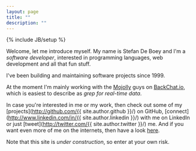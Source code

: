 ```yaml
---
layout: page
title: ""
description: ""
---
```

{% include JB/setup %}

Welcome, let me introduce myself. My name is Stefan De Boey and I'm a *software developer*, interested in programming languages, web development and all that fun stuff.

I've been building and maintaining software projects since 1999.

At the moment I'm mainly working with the [Mojolly](http://www.mojolly.com/) guys on [BackChat.io](https://backchat.io/), which is easiest to describe as *grep for real-time data*.

In case you're interested in me or my work, then check out some of my [projects](http://github.com/{{ site.author.github }}/) on GitHub, [connect](http://www.linkedin.com/in/{{ site.author.linkedin }}/) with me on LinkedIn or just [tweet](http://twitter.com/{{ site.author.twitter }}/) me. And if you want even more of me on the internets, then have a look [here](/elsewhere.html).

Note that this site is *under construction*, so enter at your own risk.